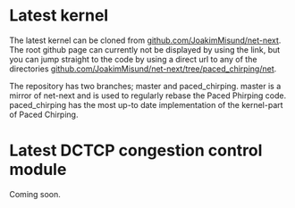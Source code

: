 # Latest kernel
The latest kernel can be cloned from
[github.com/JoakimMisund/net-next](https://www.github.com/JoakimMisund/net-next).
The root github page can currently not be displayed by using the link, but you can
jump straight to the code by using a direct url to any of the directories [github.com/JoakimMisund/net-next/tree/paced_chirping/net](https://www.github.com/JoakimMisund/net-next/tree/paced_chirping/net).

The repository has two branches; master and paced\_chirping. master is a mirror
of net-next and is used to regularly rebase the Paced Phirping code.
paced\_chirping has the most up-to date implementation of the kernel-part of
Paced Chirping.

# Latest DCTCP congestion control module
Coming soon.
